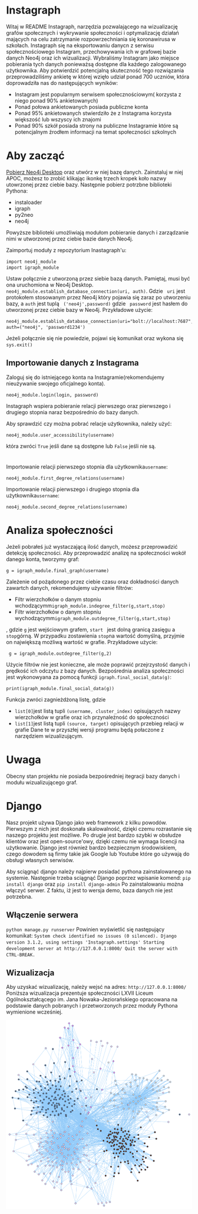# Instagraph

Witaj w README Instagraph, narzędzia pozwalającego na wizualizację grafów społecznych i wykrywanie społeczności i optymalizację działań mających na celu zatrzymanie rozpowrzechniania się koronawirusa w szkołach. 
Instagraph się na eksportowaniu danycn z serwisu społecznościowego Instagram, przechowywania ich w grafowej bazie danych Neo4j oraz ich wizualizacji. Wybraliśmy Instagram jako miejsce pobierania tych danych ponieważsą dostępne dla każdego zalogowanego użytkownika. Aby potwierdzić potencjalną skuteczność tego rozwiązania przeprowadziliśmy ankietę w której wzięło udział ponad 700 uczniów, która doprowadziła nas do następujących wyników:

- Instagram jest popularnym serwisem społecznościowym( korzysta z niego ponad 90% ankietowanych)
- Ponad połowa ankietowanych posiada publiczne konta
- Ponad 95% ankietowanych stwierdziło że z Instagrama korzysta większość lub wszyscy ich znajomi
- Ponad 90% szkół posiada strony na publiczne Instagramie które są potencjalnym źrodłem informacji na temat społeczności szkolnych 


 
# Aby zacząć
[Pobierz Neo4j Desktop](https://neo4j.com/download/) oraz utwórz w niej bazę danych. Zainstaluj w niej APOC, możesz to zrobić klikając ikonkę trzech kropek koło nazwy utowrzonej przez ciebie bazy. 
Następnie pobierz potrzbne biblioteki Pythona:
 - instaloader
 - igraph
 - py2neo
 - neo4j
 
 Powyższe biblioteki umożliwiają modułom pobieranie danych i zarządzanie nimi w utworzonej przez ciebie bazie danych Neo4j.

Zaimportuj moduły z repozytorium Inastagraph'u:

    import neo4j_module
    import igraph_module 
Ustaw połącznie z utworzoną przez siebie bazą danych. Pamiętaj, musi być ona uruchomiona w Neo4j Desktop. ` neo4j_module.establish_database_connection(uri, auth)`.
Gdzie ` uri` jest protokołem stosowanym przez Neo4j który pojawia się zaraz po utworzeniu bazy, a `auth` jest tuplą ` ('neo4j',password)`
gdzie ` password` jest hasłem do utworzonej przez ciebie bazy w Neo4j.
Przykładowe użycie:

    neo4j_module.establish_database_connection(uri="bolt://localhost:7687", auth=("neo4j", 'password1234')
Jeżeli połącznie się nie powiedzie, pojawi się komunikat oraz wykona się `sys.exit()`



## Importowanie danych z Instagrama 
Zaloguj się do istniejącego konta na Instagramie(rekomendujemy nieużywanie swojego oficjalnego konta).

    neo4j_module.login(login, password)

Instagraph wspiera pobieranie relacji pierwszego oraz pierwszego i drugiego stopnia naraz bezpośrednio do bazy danych.

Aby sprawdzić czy można pobrać relacje użytkownika, należy użyć:

    neo4j_module.user_accessibility(username)
   która zwróci `True` jeśli dane są dostępne lub `False` jeśli nie są.
#
Importowanie relacji pierwszego stopnia dla użytkownika`username`:

    neo4j_module.first_degree_relations(username)

Importowanie relacji pierwszego i drugiego stopnia dla użytkownika`username`:   

    neo4j_module.second_degree_relations(username)

# Analiza społeczności
Jeżeli pobrałeś już wystaczającą ilość danych, możesz przeprowadzić detekcję społeczności.
Aby przeprowadzić analizę na społeczności wokół danego konta, tworzymy graf:

    g = igraph_module.final_graph(username)

Zależenie od pożądonego przez ciebie czasu oraz dokładności danych zawartch danych, rekomendujemy używanie filtrów:

 - Filtr wierzchołków o danym stopniu wchodzącymm`igraph_module.indegree_filter(g,start,stop)` 
 - Filtr wierzchołków o danym stopniu wychodzącymm`igraph_module.outdegree_filter(g,start,stop)` 

, gdzie `g` jest wejściowym grafem, `start ` jest dolną granicą zasięgu a `stop`górną. W przypadku zostawienia `stop`na wartość domyślną, przyjmie on największą możliwą wartość w grafie.
Przykładowe użycie:

     g = igraph_module.outdegree_filter(g,2)
Użycie filtrów nie jest konieczne, ale może poprawić przejrzystość danych i prędkość ich odczytu z bazy danych.
Bezpośrednia analiza społeczności jest wykonowyana za pomocą funkcji `igraph.final_social_data(g)`:

    print(igraph_module.final_social_data(g))
Funkcja zwróci zagnieżdżoną listę, gdzie 
   
 - `list[0]`jest listą tupli `(username, cluster_index)` opisujących nazwy wierzchołków  w grafie oraz ich przynależność do społeczności
 - `list[1]`jest listą tupli `(source, target)` opisujących przebieg relacji w grafie
Dane te w przyszłej wersji programu będą połaczone z narzędziem wizualizującym.  
# Uwaga
Obecny stan projektu nie posiada bezpośredniej itegracji bazy danych i modułu wizualizującego graf.
# Django

Nasz projekt używa Django jako web framework z kilku powodów. Pierwszym z nich jest doskonała skalowalność, dzięki czemu rozrastanie się naszego projektu jest możliwe. Po drugie jest bardzo szybki w obsłudze klientów oraz jest open-source'owy, dzięki czemu nie wymaga licencji na użytkowanie. Django jest również bardzo bezpiecznym środowiskiem, czego dowodem są firmy takie jak Google lub Youtube które go używają do obsługi własnych serwisów.

Aby sciągnąć django należy najpierw posiadać pythona zainstalowanego na systemie.
Następnie trzeba sciągnąć Django poprzez wpisanie komend: `pip install django` oraz `pip install django-admin`
Po zainstalowaniu można włączyć serwer. Z faktu, iż jest to wersja demo, baza danych nie jest potrzebna. 

## Włączenie serwera

`python manage.py runserver`
Powinien wyświetlić się następujący komunikat:
`System check identified no issues (0 silenced).
Django version 3.1.2, using settings 'Instagraph.settings'
Starting development server at http://127.0.0.1:8000/
Quit the server with CTRL-BREAK.`


## Wizualizacja
Aby uzyskać wizualizację, należy wejsć na adres: `http://127.0.0.1:8000/` 
Poniższa wizualizacja prezentuje społeczności LXVII Liceum Ogólnokształcącego im. Jana Nowaka-Jeziorańskiego opracowana na podstawie danych pobranych i przetworzonych przez moduły Pythona wymienione wcześniej.

![](image.png)

